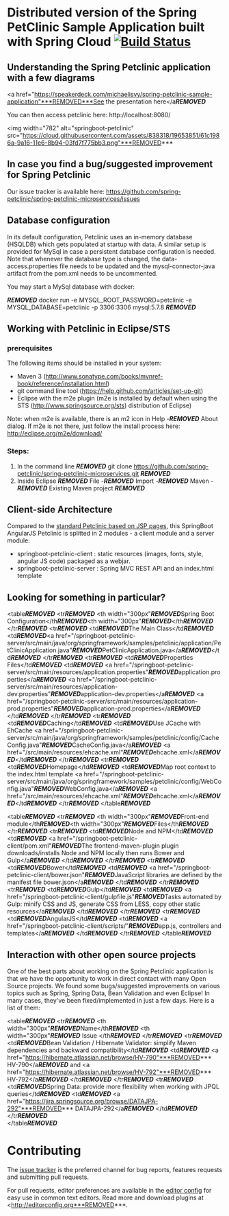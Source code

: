 # Distributed version of the Spring PetClinic Sample Application built with Spring Cloud [![Build Status](https://travis-ci.org/spring-petclinic/spring-petclinic-angular1.svg?branch=master)](https://travis-ci.org/spring-projects/spring-petclinic/)

## Understanding the Spring Petclinic application with a few diagrams
<a href="https://speakerdeck.com/michaelisvy/spring-petclinic-sample-application"***REMOVED***See the presentation here</a***REMOVED***

You can then access petclinic here: http://localhost:8080/

<img width="782" alt="springboot-petclinic" src="https://cloud.githubusercontent.com/assets/838318/19653851/61c1986a-9a16-11e6-8b94-03fd7f775bb3.png"***REMOVED***

## In case you find a bug/suggested improvement for Spring Petclinic
Our issue tracker is available here: https://github.com/spring-petclinic/spring-petclinic-microservices/issues

## Database configuration

In its default configuration, Petclinic uses an in-memory database (HSQLDB) which
gets populated at startup with data. A similar setup is provided for MySql in case a persistent database configuration is needed.
Note that whenever the database type is changed, the data-access.properties file needs to be updated and the mysql-connector-java artifact from the pom.xml needs to be uncommented.

You may start a MySql database with docker:

***REMOVED***
docker run -e MYSQL_ROOT_PASSWORD=petclinic -e MYSQL_DATABASE=petclinic -p 3306:3306 mysql:5.7.8
***REMOVED***

## Working with Petclinic in Eclipse/STS

### prerequisites
The following items should be installed in your system:
* Maven 3 (http://www.sonatype.com/books/mvnref-book/reference/installation.html)
* git command line tool (https://help.github.com/articles/set-up-git)
* Eclipse with the m2e plugin (m2e is installed by default when using the STS (http://www.springsource.org/sts) distribution of Eclipse)

Note: when m2e is available, there is an m2 icon in Help -***REMOVED*** About dialog.
If m2e is not there, just follow the install process here: http://eclipse.org/m2e/download/


### Steps:

1) In the command line
***REMOVED***
git clone https://github.com/spring-petclinic/spring-petclinic-microservices.git
***REMOVED***
2) Inside Eclipse
***REMOVED***
File -***REMOVED*** Import -***REMOVED*** Maven -***REMOVED*** Existing Maven project
***REMOVED***

## Client-side Architecture

Compared to the [standard Petclinic based on JSP pages](https://github.com/spring-projects/spring-petclinic), 
this SpringBoot AngularJS Petclinic is splitted in 2 modules - a client module and a server module:
* springboot-petclinic-client : static resources (images, fonts, style, angular JS code) packaged as a webjar.
* springboot-petclinic-server : Spring MVC REST API and an index.html template


## Looking for something in particular?

<table***REMOVED***
  <tr***REMOVED***
    <th width="300px"***REMOVED***Spring Boot Configuration</th***REMOVED***<th width="300px"***REMOVED***</th***REMOVED***
  </tr***REMOVED***
  <tr***REMOVED***
    <td***REMOVED***The Main Class</td***REMOVED***
    <td***REMOVED***<a href="/springboot-petclinic-server/src/main/java/org/springframework/samples/petclinic/application/PetClinicApplication.java"***REMOVED***PetClinicApplication.java</a***REMOVED***</td***REMOVED***
  </tr***REMOVED***
  <tr***REMOVED***
    <td***REMOVED***Properties Files</td***REMOVED***
    <td***REMOVED***
      <a href="/springboot-petclinic-server/src/main/resources/application.properties"***REMOVED***application.properties</a***REMOVED***
      <a href="/springboot-petclinic-server/src/main/resources/application-dev.properties"***REMOVED***application-dev.properties</a***REMOVED***
      <a href="/springboot-petclinic-server/src/main/resources/application-prod.properties"***REMOVED***application-prod.properties</a***REMOVED***
    </td***REMOVED***
  </tr***REMOVED***
  <tr***REMOVED***
    <td***REMOVED***Caching</td***REMOVED***
    <td***REMOVED***Use JCache with EhCache <a href="/springboot-petclinic-server/src/main/java/org/springframework/samples/petclinic/config/CacheConfig.java"***REMOVED***CacheConfig.java</a***REMOVED*** <a href="/src/main/resources/ehcache.xml"***REMOVED***ehcache.xml</a***REMOVED***</td***REMOVED***
  </tr***REMOVED***
    <tr***REMOVED***
      <td***REMOVED***Homepage</td***REMOVED***
      <td***REMOVED***Map root context to the index.html template <a href="/springboot-petclinic-server/src/main/java/org/springframework/samples/petclinic/config/WebConfig.java"***REMOVED***WebConfig.java</a***REMOVED*** <a href="/src/main/resources/ehcache.xml"***REMOVED***ehcache.xml</a***REMOVED***</td***REMOVED***
    </tr***REMOVED***
</table***REMOVED***


<table***REMOVED***
  <tr***REMOVED***
    <th width="300px"***REMOVED***Front-end module</th***REMOVED***<th width="300px"***REMOVED***Files</th***REMOVED***
  </tr***REMOVED***
  <tr***REMOVED***
      <td***REMOVED***Node and NPM</td***REMOVED***
      <td***REMOVED***
        <a href="/springboot-petclinic-client/pom.xml"***REMOVED***The frontend-maven-plugin plugin downloads/installs Node and NPM locally then runs Bower and Gulp</a***REMOVED*** 
      </td***REMOVED***
  </tr***REMOVED***
  <tr***REMOVED***
      <td***REMOVED***Bower</td***REMOVED***
      <td***REMOVED***
        <a href="/springboot-petclinic-client/bower.json"***REMOVED***JavaScript libraries are defined by the manifest file bower.json</a***REMOVED***
      </td***REMOVED***
  </tr***REMOVED***
  <tr***REMOVED***
      <td***REMOVED***Gulp</td***REMOVED***
      <td***REMOVED***
        <a href="/springboot-petclinic-client/gulpfile.js"***REMOVED***Tasks automated by Gulp: minify CSS and JS, generate CSS from LESS, copy other static resources</a***REMOVED*** 
      </td***REMOVED***
  </tr***REMOVED***
    <tr***REMOVED***
        <td***REMOVED***AngularJS</td***REMOVED***
        <td***REMOVED***
          <a href="/springboot-petclinic-client/scripts/"***REMOVED***app.js, controllers and templates</a***REMOVED*** 
        </td***REMOVED***
    </tr***REMOVED***
</table***REMOVED***



## Interaction with other open source projects

One of the best parts about working on the Spring Petclinic application is that we have the opportunity to work in direct contact with many Open Source projects. We found some bugs/suggested improvements on various topics such as Spring, Spring Data, Bean Validation and even Eclipse! In many cases, they've been fixed/implemented in just a few days.
Here is a list of them:

<table***REMOVED***
  <tr***REMOVED***
    <th width="300px"***REMOVED***Name</th***REMOVED***
    <th width="300px"***REMOVED*** Issue </th***REMOVED***
  </tr***REMOVED***
  <tr***REMOVED***
    <td***REMOVED***Bean Validation / Hibernate Validator: simplify Maven dependencies and backward compatibility</td***REMOVED***
    <td***REMOVED***
      <a href="https://hibernate.atlassian.net/browse/HV-790"***REMOVED*** HV-790</a***REMOVED*** and <a href="https://hibernate.atlassian.net/browse/HV-792"***REMOVED*** HV-792</a***REMOVED***
      </td***REMOVED***
  </tr***REMOVED***
  <tr***REMOVED***
    <td***REMOVED***Spring Data: provide more flexibility when working with JPQL queries</td***REMOVED***
    <td***REMOVED***
      <a href="https://jira.springsource.org/browse/DATAJPA-292"***REMOVED*** DATAJPA-292</a***REMOVED***
      </td***REMOVED***
  </tr***REMOVED***    
</table***REMOVED***


# Contributing

The [issue tracker](https://github.com/spring-petclinic/spring-petclinic-microservices/issues) is the preferred channel for bug reports, features requests and submitting pull requests.

For pull requests, editor preferences are available in the [editor config](https://github.com/spring-projects/spring-petclinic/blob/master/.editorconfig) for easy use in common text editors. Read more and download plugins at <http://editorconfig.org***REMOVED***.

